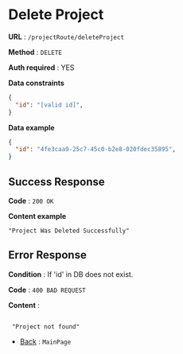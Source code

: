 # Delete Project

**URL** : `/projectRoute/deleteProject`

**Method** : `DELETE`

**Auth required** : YES

**Data constraints**

```json
{
  "id": "[valid id]",
}
```

**Data example**

```json
{
  "id": "4fe3caa9-25c7-45c0-b2e8-020fdec35895",
}
```

## Success Response

**Code** : `200 OK`

**Content example**

```jsonTEXT
"Project Was Deleted Successfully"
```

## Error Response

**Condition** : If 'id' in DB does not exist.

**Code** : `400 BAD REQUEST` 

**Content** :

```jsonTEXT

 "Project not found"
```

- [Back](../../readme.md) : `MainPage`
